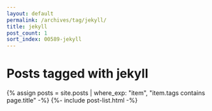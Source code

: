 ```yaml
---
layout: default
permalink: /archives/tag/jekyll/
title: jekyll
post_count: 1
sort_index: 00589-jekyll
---
```

<h1 class="page-heading">Posts tagged with jekyll</h1>
{% assign posts = site.posts | where_exp: "item", "item.tags contains page.title" -%}
{%- include post-list.html -%}

